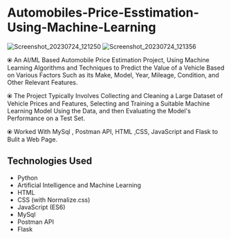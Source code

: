 # Automobiles-Price-Esstimation-Using-Machine-Learning


![Screenshot_20230724_121250](https://github.com/MohammadShahidBeigh/Automobiles-Price-Esstimation-Using-Machine-Learning/assets/85876937/95cc217e-ee87-4a46-bcdc-d3be3a773d9d)
![Screenshot_20230724_121356](https://github.com/MohammadShahidBeigh/Automobiles-Price-Esstimation-Using-Machine-Learning/assets/85876937/13f945b2-aa72-41ca-ba39-d728ea5bfa14)


⦿ An AI/ML Based Automobile Price Estimation Project, Using Machine Learning Algorithms and Techniques to Predict the Value of a Vehicle Based on Various Factors Such as its Make, Model, Year, Mileage, Condition, and Other Relevant Features. 

⦿ The Project Typically Involves Collecting and Cleaning a Large Dataset of Vehicle Prices and Features, Selecting and Training a Suitable Machine Learning Model Using the Data, and then Evaluating the Model's Performance on a Test Set.

⦿ Worked With MySql , Postman API, HTML ,CSS, JavaScript and Flask to Bulit a Web Page.

## Technologies Used

- Python
- Artificial Intelligence and Machine Learning
- HTML
- CSS (with Normalize.css)
- JavaScript (ES6)
- MySql
- Postman API
- Flask
